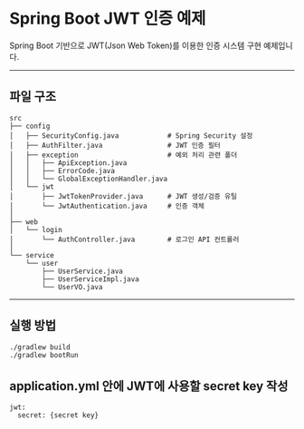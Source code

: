 # Spring Boot JWT 인증 예제

Spring Boot 기반으로 JWT(Json Web Token)를 이용한 인증 시스템 구현 예제입니다.  

---
## 파일 구조

```
src
├── config
│   ├── SecurityConfig.java            # Spring Security 설정
│   ├── AuthFilter.java                # JWT 인증 필터
│   ├── exception                      # 예외 처리 관련 폴더
│   │   ├── ApiException.java
│   │   ├── ErrorCode.java
│   │   └── GlobalExceptionHandler.java
│   └── jwt
│       ├── JwtTokenProvider.java      # JWT 생성/검증 유틸
│       └── JwtAuthentication.java     # 인증 객체
│
├── web
│   └── login
│       └── AuthController.java        # 로그인 API 컨트롤러
│
└── service
    └── user
        ├── UserService.java
        ├── UserServiceImpl.java
        └── UserVO.java
```
---

## 실행 방법
```bash
./gradlew build
./gradlew bootRun
```

## application.yml 안에 JWT에 사용할 secret key 작성
```
jwt:
  secret: {secret key}
```
